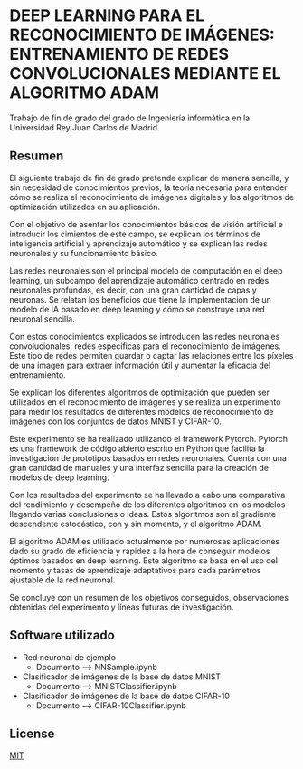# DEEP LEARNING PARA EL RECONOCIMIENTO DE IMÁGENES: ENTRENAMIENTO DE REDES CONVOLUCIONALES MEDIANTE EL ALGORITMO ADAM

Trabajo de fin de grado del grado de Ingeniería informática en la Universidad Rey Juan Carlos de Madrid.

## Resumen
El siguiente trabajo de fin de grado pretende explicar de manera sencilla, y sin necesidad de conocimientos previos, la teoría necesaria para entender cómo se realiza el reconocimiento de imágenes digitales y los algoritmos de optimización utilizados en su aplicación. 

Con el objetivo de asentar los conocimientos básicos de visión artificial e introducir los cimientos de este campo, se explican los términos de inteligencia artificial y aprendizaje automático y se explican las redes neuronales y su funcionamiento básico.

Las redes neuronales son el principal modelo de computación en el deep learning, un subcampo del aprendizaje automático centrado en redes neuronales profundas, es decir, con una gran cantidad de capas y neuronas. Se relatan los beneficios que tiene la implementación de un modelo de IA basado en deep learning y cómo se construye una red neuronal sencilla.

Con estos conocimientos explicados se introducen las redes neuronales convolucionales, redes específicas para el reconocimiento de imágenes. Este tipo de redes permiten guardar o captar las relaciones entre los píxeles de una imagen para extraer información útil y aumentar la eficacia del entrenamiento. 

Se explican los diferentes algoritmos de optimización que pueden ser utilizados en el reconocimiento de imágenes y se realiza un experimento para medir los resultados de diferentes modelos de reconocimiento de imágenes con los conjuntos de datos MNIST y CIFAR-10.

Este experimento se ha realizado utilizando el framework Pytorch. Pytorch es una framework de código abierto escrito en Python que facilita la investigación de prototipos basados en redes neuronales. Cuenta con una gran cantidad de manuales y una interfaz sencilla para la creación de modelos de deep learning. 

Con los resultados del experimento se ha llevado a cabo una comparativa del rendimiento y desempeño de los diferentes algoritmos en los modelos llegando varias conclusiones o ideas. Estos algoritmos son el gradiente descendente estocástico, con y sin momento, y el algoritmo ADAM.

El algoritmo ADAM es utilizado actualmente por numerosas aplicaciones dado su grado de eficiencia y rapidez a la hora de conseguir modelos óptimos basados en deep learning. Este algoritmo se basa en el uso del momento y tasas de aprendizaje adaptativos para cada parámetros ajustable de la red neuronal.

Se concluye con un resumen de los objetivos conseguidos, observaciones obtenidas del experimento y líneas futuras de investigación.

## Software utilizado
 - Red neuronal de ejemplo
    - Documento --> NNSample.ipynb
 - Clasificador de imágenes de la base de datos MNIST
    - Documento --> MNISTClassifier.ipynb
 - Clasificador de imágenes de la base de datos CIFAR-10
    - Documento --> CIFAR-10Classifier.ipynb
    
## License
[MIT](https://github.com/ARubiose/TFG-Reconocimiento-Imagenes/blob/master/LICENSE)
